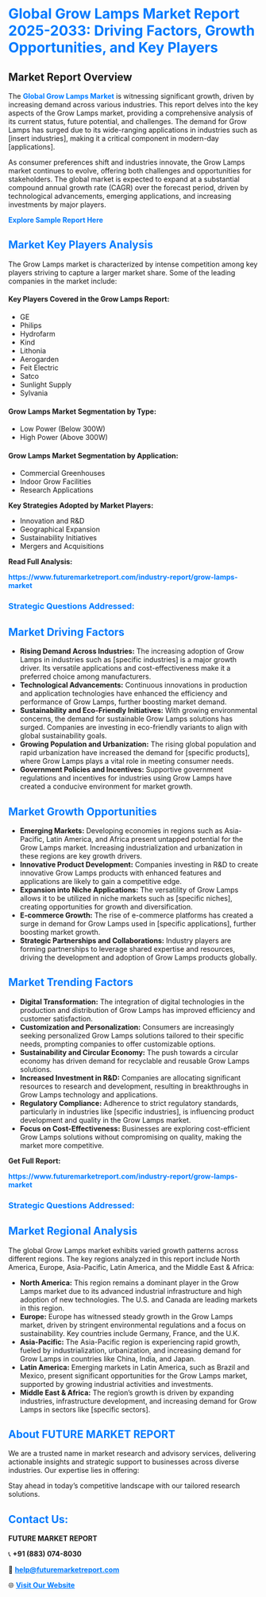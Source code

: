 <h1 style="color: #007BFF;">Global Grow Lamps Market Report 2025-2033: Driving Factors, Growth Opportunities, and Key Players</h1>

<section id="overview">
<h2>Market Report Overview</h2>
<p>The <a href="https://www.futuremarketreport.com/industry-report/grow-lamps-market" style="color: #007BFF; text-decoration: none;"><strong>Global Grow Lamps Market</strong></a> is witnessing significant growth, driven by increasing demand across various industries. This report delves into the key aspects of the Grow Lamps market, providing a comprehensive analysis of its current status, future potential, and challenges. The demand for Grow Lamps has surged due to its wide-ranging applications in industries such as [insert industries], making it a critical component in modern-day [applications].</p>
<p>As consumer preferences shift and industries innovate, the Grow Lamps market continues to evolve, offering both challenges and opportunities for stakeholders. The global market is expected to expand at a substantial compound annual growth rate (CAGR) over the forecast period, driven by technological advancements, emerging applications, and increasing investments by major players.</p>
</section>

<section id="overview">
<p><a href="https://www.futuremarketreport.com/request-sample/reportId=59239" style="color: #007BFF; text-decoration: none;"><strong>Explore Sample Report Here</strong></a></p>
</section>

<section id="key-players">
<h2 style="color: #007BFF;">Market Key Players Analysis</h2>
<p>The Grow Lamps market is characterized by intense competition among key players striving to capture a larger market share. Some of the leading companies in the market include:</p>
<h4>Key Players Covered in the Grow Lamps Report:</h4>
<ul><li>GE</li><li>Philips</li><li>Hydrofarm</li><li>Kind</li><li>Lithonia</li><li>Aerogarden</li><li>Feit Electric</li><li>Satco</li><li>Sunlight Supply</li><li>Sylvania</li></ul>
<h4>Grow Lamps Market Segmentation by Type:</h4>
<ul><li>Low Power (Below 300W)</li><li>High Power (Above 300W)</li></ul>

<h4>Grow Lamps Market Segmentation by Application:</h4>
<ul><li>Commercial Greenhouses</li><li>Indoor Grow Facilities</li><li>Research Applications</li></ul>
<p><strong>Key Strategies Adopted by Market Players:</strong></p>
<ul>
<li>Innovation and R&D</li>
<li>Geographical Expansion</li>
<li>Sustainability Initiatives</li>
<li>Mergers and Acquisitions</li>
</ul>
</section>

<section>
<p><strong>Read Full Analysis: </strong></p><a href="https://www.futuremarketreport.com/industry-report/grow-lamps-market" style="color: #007BFF; text-decoration: none;"><strong>https://www.futuremarketreport.com/industry-report/grow-lamps-market</strong></a>
<h3 style="color: #007BFF;">Strategic Questions Addressed:</h3>
</section>

<section id="driving-factors">
<h2 style="color: #007BFF;">Market Driving Factors</h2>
<ul>
<li><strong>Rising Demand Across Industries:</strong> The increasing adoption of Grow Lamps in industries such as [specific industries] is a major growth driver. Its versatile applications and cost-effectiveness make it a preferred choice among manufacturers.</li>
<li><strong>Technological Advancements:</strong> Continuous innovations in production and application technologies have enhanced the efficiency and performance of Grow Lamps, further boosting market demand.</li>
<li><strong>Sustainability and Eco-Friendly Initiatives:</strong> With growing environmental concerns, the demand for sustainable Grow Lamps solutions has surged. Companies are investing in eco-friendly variants to align with global sustainability goals.</li>
<li><strong>Growing Population and Urbanization:</strong> The rising global population and rapid urbanization have increased the demand for [specific products], where Grow Lamps plays a vital role in meeting consumer needs.</li>
<li><strong>Government Policies and Incentives:</strong> Supportive government regulations and incentives for industries using Grow Lamps have created a conducive environment for market growth.</li>
</ul>
</section>

<section id="growth-opportunities">
<h2 style="color: #007BFF;">Market Growth Opportunities</h2>
<ul>
<li><strong>Emerging Markets:</strong> Developing economies in regions such as Asia-Pacific, Latin America, and Africa present untapped potential for the Grow Lamps market. Increasing industrialization and urbanization in these regions are key growth drivers.</li>
<li><strong>Innovative Product Development:</strong> Companies investing in R&D to create innovative Grow Lamps products with enhanced features and applications are likely to gain a competitive edge.</li>
<li><strong>Expansion into Niche Applications:</strong> The versatility of Grow Lamps allows it to be utilized in niche markets such as [specific niches], creating opportunities for growth and diversification.</li>
<li><strong>E-commerce Growth:</strong> The rise of e-commerce platforms has created a surge in demand for Grow Lamps used in [specific applications], further boosting market growth.</li>
<li><strong>Strategic Partnerships and Collaborations:</strong> Industry players are forming partnerships to leverage shared expertise and resources, driving the development and adoption of Grow Lamps products globally.</li>
</ul>
</section>

<section id="trending-factors">
<h2 style="color: #007BFF;">Market Trending Factors</h2>
<ul>
<li><strong>Digital Transformation:</strong> The integration of digital technologies in the production and distribution of Grow Lamps has improved efficiency and customer satisfaction.</li>
<li><strong>Customization and Personalization:</strong> Consumers are increasingly seeking personalized Grow Lamps solutions tailored to their specific needs, prompting companies to offer customizable options.</li>
<li><strong>Sustainability and Circular Economy:</strong> The push towards a circular economy has driven demand for recyclable and reusable Grow Lamps solutions.</li>
<li><strong>Increased Investment in R&D:</strong> Companies are allocating significant resources to research and development, resulting in breakthroughs in Grow Lamps technology and applications.</li>
<li><strong>Regulatory Compliance:</strong> Adherence to strict regulatory standards, particularly in industries like [specific industries], is influencing product development and quality in the Grow Lamps market.</li>
<li><strong>Focus on Cost-Effectiveness:</strong> Businesses are exploring cost-efficient Grow Lamps solutions without compromising on quality, making the market more competitive.</li>
</ul>
</section>

<section>
<p><strong>Get Full Report: </strong></p><a href="https://www.futuremarketreport.com/industry-report/grow-lamps-market" style="color: #007BFF; text-decoration: none;"><strong>https://www.futuremarketreport.com/industry-report/grow-lamps-market</strong></a>
<h3 style="color: #007BFF;">Strategic Questions Addressed:</h3>
</section>


<section id="regional-analysis">
<h2 style="color: #007BFF;">Market Regional Analysis</h2>
<p>The global Grow Lamps market exhibits varied growth patterns across different regions. The key regions analyzed in this report include North America, Europe, Asia-Pacific, Latin America, and the Middle East & Africa:</p>
<ul>
<li><strong>North America:</strong> This region remains a dominant player in the Grow Lamps market due to its advanced industrial infrastructure and high adoption of new technologies. The U.S. and Canada are leading markets in this region.</li>
<li><strong>Europe:</strong> Europe has witnessed steady growth in the Grow Lamps market, driven by stringent environmental regulations and a focus on sustainability. Key countries include Germany, France, and the U.K.</li>
<li><strong>Asia-Pacific:</strong> The Asia-Pacific region is experiencing rapid growth, fueled by industrialization, urbanization, and increasing demand for Grow Lamps in countries like China, India, and Japan.</li>
<li><strong>Latin America:</strong> Emerging markets in Latin America, such as Brazil and Mexico, present significant opportunities for the Grow Lamps market, supported by growing industrial activities and investments.</li>
<li><strong>Middle East & Africa:</strong> The region’s growth is driven by expanding industries, infrastructure development, and increasing demand for Grow Lamps in sectors like [specific sectors].</li>
</ul>
</section>

<footer>
<h2 style="color: #007BFF;">About FUTURE MARKET REPORT</h2>
<p>We are a trusted name in market research and advisory services, delivering actionable insights and strategic support to businesses across diverse industries. Our expertise lies in offering:</p>

<p>Stay ahead in today’s competitive landscape with our tailored research solutions.</p>

<h2 style="color: #007BFF;">Contact Us:</h2>
<p><strong>FUTURE MARKET REPORT</strong></p>
<p>📞 <strong>+91 (883) 074-8030</strong></p>
<p>📧 <strong><a href="mailto:help@futuremarketreport.com" style="color: #007BFF;">help@futuremarketreport.com</a></strong></p>
<p>🌐 <strong><a href="https://www.futuremarketreport.com/" style="color: #007BFF;">Visit Our Website</a></strong></p>
</footer>